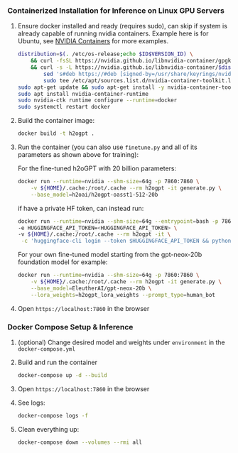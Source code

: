### Containerized Installation for Inference on Linux GPU Servers

1. Ensure docker installed and ready (requires sudo), can skip if system is already capable of running nvidia containers.  Example here is for Ubuntu, see [NVIDIA Containers](https://docs.nvidia.com/datacenter/cloud-native/container-toolkit/install-guide.html#docker) for more examples.

    ```bash
    distribution=$(. /etc/os-release;echo $ID$VERSION_ID) \
        && curl -fsSL https://nvidia.github.io/libnvidia-container/gpgkey | sudo gpg --dearmor -o /usr/share/keyrings/nvidia-container-toolkit-keyring.gpg \
        && curl -s -L https://nvidia.github.io/libnvidia-container/$distribution/libnvidia-container.list | \
            sed 's#deb https://#deb [signed-by=/usr/share/keyrings/nvidia-container-toolkit-keyring.gpg] https://#g' | \
            sudo tee /etc/apt/sources.list.d/nvidia-container-toolkit.list
    sudo apt-get update && sudo apt-get install -y nvidia-container-toolkit-base
    sudo apt install nvidia-container-runtime
    sudo nvidia-ctk runtime configure --runtime=docker
    sudo systemctl restart docker
    ```

2. Build the container image:

    ```bash
    docker build -t h2ogpt .
    ```

3. Run the container (you can also use `finetune.py` and all of its parameters as shown above for training):

    For the fine-tuned h2oGPT with 20 billion parameters:
    ```bash
    docker run --runtime=nvidia --shm-size=64g -p 7860:7860 \
        -v ${HOME}/.cache:/root/.cache --rm h2ogpt -it generate.py \
        --base_model=h2oai/h2ogpt-oasst1-512-20b
    ```
    
    if have a private HF token, can instead run:
    ```bash
    docker run --runtime=nvidia --shm-size=64g --entrypoint=bash -p 7860:7860 \
    -e HUGGINGFACE_API_TOKEN=<HUGGINGFACE_API_TOKEN> \
    -v ${HOME}/.cache:/root/.cache --rm h2ogpt -it \
     -c 'huggingface-cli login --token $HUGGINGFACE_API_TOKEN && python3.10 generate.py --base_model=h2oai/h2ogpt-oasst1-512-20b --use_auth_token=True'
    ```
   
    For your own fine-tuned model starting from the gpt-neox-20b foundation model for example:
    ```bash
    docker run --runtime=nvidia --shm-size=64g -p 7860:7860 \
        -v ${HOME}/.cache:/root/.cache --rm h2ogpt -it generate.py \
        --base_model=EleutherAI/gpt-neox-20b \
        --lora_weights=h2ogpt_lora_weights --prompt_type=human_bot
    ```

4. Open `https://localhost:7860` in the browser

### Docker Compose Setup & Inference

1. (optional) Change desired model and weights under `environment` in the `docker-compose.yml`

2. Build and run the container

    ```bash
    docker-compose up -d --build
    ```

3. Open `https://localhost:7860` in the browser

4. See logs:

    ```bash
    docker-compose logs -f
    ```

5. Clean everything up:

    ```bash
    docker-compose down --volumes --rmi all
    ```

